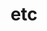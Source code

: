 ---
title: "etc"
layout: tags-with-category-filter
category_filter: etc
permalink: /etc
entries_layout: grid
classes: wide
---
